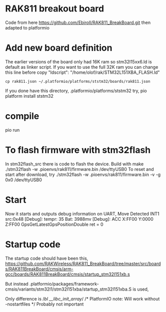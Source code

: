 # RAK811 breakout board

Code from here 
https://github.com/Ebiroll/RAK811_BreakBoard.git
then adapted to platformio

# Add new board definition

The earlier versions of the board only had 16K ram so stm32l15xx6.ld is default as linker script.
If you want to use the full 32K ram you can change this line before copy
        "ldscript": "/home/olof/rak/STM32L151XBA_FLASH.ld"

    cp rak811.json ~/.platformio/platforms/ststm32/boards/rak811.json

If you done have this directory, .platformio/platforms/ststm32
try, 
    pio platform install ststm32


# compile
pio run


# To flash firmware with  stm32flash
In stm32flash_src there is code to flash the device. Build with make
    ./stm32flash -w .pioenvs/rak811/firmware.bin  /dev/ttyUSB0
To reset and start after download, try
    ./stm32flash  -w .pioenvs/rak811/firmware.bin -v -g  0x0  /dev/ttyUSB0

# Start
Now it starts and outputs debug information on UART,
    Move Detected INT1 src:0x48
    [Debug]: tempr: 35 Bat: 3988mv
    [Debug]: ACC X:FF00 Y:0000 Z:FF00
    GpsGetLatestGpsPositionDouble ret = 0


# Startup code
The startup code should have been this,
https://github.com/RAKWireless/RAK811_BreakBoard/tree/master/src/boards/RAK811BreakBoard/cmsis/arm-gcc/boards/RAK811BreakBoard/cmsis/startup_stm32l151xb.s

But instead
    .platformio/packages/framework-cmsis/variants/stm32l1/stm32l151xba/startup_stm32l151xba.S
is used,

Only difference is
    /*bl __libc_init_array*/ /* PlatformIO note: Will work without -nostartfiles */
Probably not important